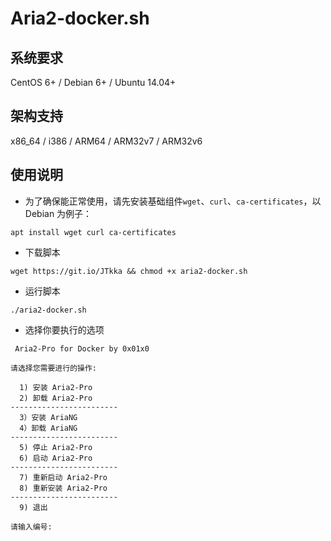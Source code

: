 # Aria2-docker.sh


## 系统要求

CentOS 6+ / Debian 6+ / Ubuntu 14.04+


## 架构支持

x86_64 / i386 / ARM64 / ARM32v7 / ARM32v6


## 使用说明

* 为了确保能正常使用，请先安装基础组件`wget`、`curl`、`ca-certificates`，以 Debian 为例子：
```
apt install wget curl ca-certificates
```

* 下载脚本
```
wget https://git.io/JTkka && chmod +x aria2-docker.sh
```

* 运行脚本
```
./aria2-docker.sh
```

* 选择你要执行的选项
```
 Aria2-Pro for Docker by 0x01x0 

请选择您需要进行的操作:

  1) 安装 Aria2-Pro
  2) 卸载 Aria2-Pro
------------------------
  3）安装 AriaNG
  4）卸载 AriaNG
------------------------
  5) 停止 Aria2-Pro
  6) 启动 Aria2-Pro
------------------------
  7) 重新启动 Aria2-Pro
  8) 重新安装 Aria2-Pro
------------------------
  9) 退出

请输入编号: 
```
